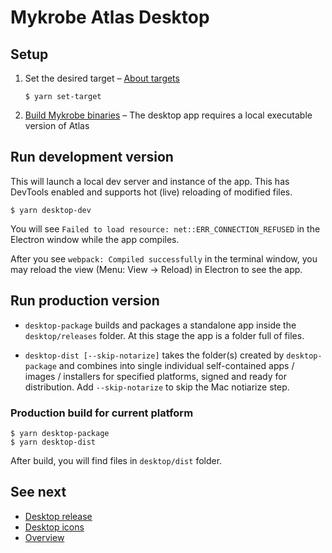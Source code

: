 # Mykrobe Atlas Desktop

## Setup

1. Set the desired target – [About targets](targets.md)

	```
	$ yarn set-target
	```

2.	[Build Mykrobe binaries](desktop-mykrobe-binaries.md) – The desktop app requires a local executable version of Atlas

## Run development version

This will launch a local dev server and instance of the app. This has DevTools enabled and supports hot (live) reloading of modified files.

```
$ yarn desktop-dev
```

You will see `Failed to load resource: net::ERR_CONNECTION_REFUSED` in the Electron window while the app compiles.

After you see `webpack: Compiled successfully` in the terminal window, you may reload the view (Menu: View → Reload) in Electron to see the app.

## Run production version

* `desktop-package` builds and packages a standalone app inside the `desktop/releases` folder. At this stage the app is a folder full of files.

* `desktop-dist [--skip-notarize]` takes the folder(s) created by `desktop-package` and combines into single individual self-contained apps / images / installers for specified platforms, signed and ready for distribution. Add `--skip-notarize` to skip the Mac notiarize step.

### Production build for current platform

```
$ yarn desktop-package
$ yarn desktop-dist
```

After build, you will find files in `desktop/dist` folder.

## See next

- [Desktop release](desktop-release.md)
- [Desktop icons](desktop-icons.md)
- [Overview](../README.md)